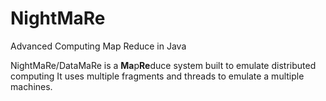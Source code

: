 # NightMaRe
Advanced Computing Map Reduce in Java

NightMaRe/DataMaRe is a <b>Ma</b>p<b>Re</b>duce system built to emulate distributed computing
It uses multiple fragments and threads to emulate a multiple machines.
